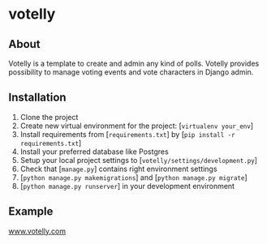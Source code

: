 # votelly

## About
Votelly is a template to create and admin any kind of polls. Votelly provides possibility to manage voting events and vote
characters in Django admin.

## Installation
1. Clone the project
2. Create new virtual environment for the project: [`virtualenv your_env`]
3. Install requirements from [`requirements.txt`] by [`pip install -r requirements.txt`]
4. Install your preferred database like Postgres
5. Setup your local project settings to [`votelly/settings/development.py`]
6. Check that [`manage.py`] contains right environment settings
7. [`python manage.py makemigrations`] and [`python manage.py migrate`]
8. [`python manage.py runserver`] in your development environment

## Example
www.votelly.com
